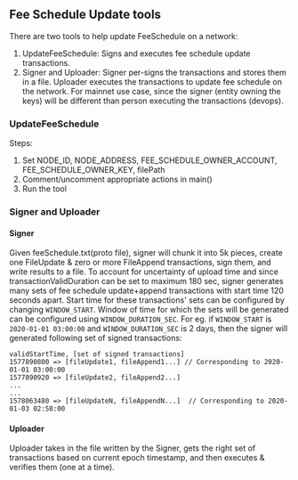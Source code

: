 ## Fee Schedule Update tools

There are two tools to help update FeeSchedule on a network:
1. UpdateFeeSchedule: Signs and executes fee schedule update transactions.
2. Signer and Uploader: Signer per-signs the transactions and stores them in a file. Uploader
   executes the transactions to update fee schedule on the network. For mainnet use case, since the signer (entity owning
   the keys) will be different than person executing the transactions (devops).

### UpdateFeeSchedule
Steps:
1. Set NODE_ID, NODE_ADDRESS, FEE_SCHEDULE_OWNER_ACCOUNT, FEE_SCHEDULE_OWNER_KEY, filePath
2. Comment/uncomment appropriate actions in main()
3. Run the tool

### Signer and Uploader

#### Signer
Given feeSchedule.txt(proto file), signer will chunk it into 5k pieces, create one FileUpdate & zero or more FileAppend transactions,
sign them, and write results to a file.
To account for uncertainty of upload time and since transactionValidDuration can be set to maximum 180 sec, signer generates many sets
of fee schedule update+append transactions with start time 120 seconds apart.
Start time for these transactions' sets can be configured by changing `WINDOW_START`.
Window of time for which the sets will be generated can be configured using `WINDOW_DURATION_SEC`.
For eg. if `WINDOW_START` is `2020-01-01 03:00:00` and `WINDOW_DURATION_SEC` is 2 days, then the signer will generated following
set of signed transactions:
```
validStartTime, [set of signed transactions]
1577890800 => [fileUpdate1, fileAppend1...] // Corresponding to 2020-01-01 03:00:00
1577890920 => [fileUpdate2, fileAppend2...]
...
...
1578063480 => [fileUpdateN, fileAppendN...]  // Corresponding to 2020-01-03 02:58:00
```

#### Uploader
Uploader takes in the file written by the Signer, gets the right set of transactions based on current epoch timestamp,
and then executes & verifies them (one at a time).




